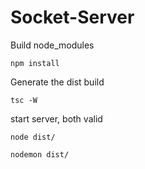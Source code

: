 # Socket-Server

Build node_modules

```
npm install
```

Generate the dist build

```
tsc -W
```

start server, both valid

```
node dist/

nodemon dist/ 

```